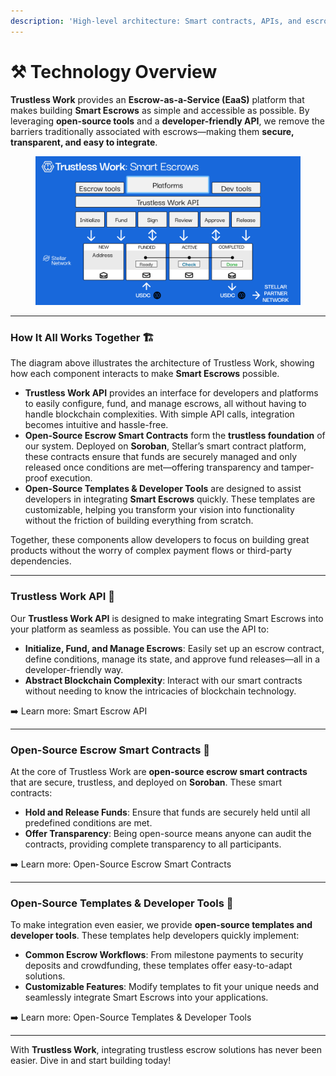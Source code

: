 ```yaml
---
description: 'High-level architecture: Smart contracts, APIs, and escrow workflows.'
---
```


# ⚒️ Technology Overview

**Trustless Work** provides an **Escrow-as-a-Service (EaaS)** platform that makes building **Smart Escrows** as simple and accessible as possible. By leveraging **open-source tools** and a **developer-friendly API**, we remove the barriers traditionally associated with escrows—making them **secure, transparent, and easy to integrate**.

<figure><img src="../.gitbook/assets/image (1).png" alt=""><figcaption></figcaption></figure>

***

### **How It All Works Together** 🏗️

The diagram above illustrates the architecture of Trustless Work, showing how each component interacts to make **Smart Escrows** possible.

* **Trustless Work API** provides an interface for developers and platforms to easily configure, fund, and manage escrows, all without having to handle blockchain complexities. With simple API calls, integration becomes intuitive and hassle-free.
* **Open-Source Escrow Smart Contracts** form the **trustless foundation** of our system. Deployed on **Soroban**, Stellar’s smart contract platform, these contracts ensure that funds are securely managed and only released once conditions are met—offering transparency and tamper-proof execution.
* **Open-Source Templates & Developer Tools** are designed to assist developers in integrating **Smart Escrows** quickly. These templates are customizable, helping you transform your vision into functionality without the friction of building everything from scratch.

Together, these components allow developers to focus on building great products without the worry of complex payment flows or third-party dependencies.

***

### **Trustless Work API** 🔌

Our **Trustless Work API** is designed to make integrating Smart Escrows into your platform as seamless as possible. You can use the API to:

* **Initialize, Fund, and Manage Escrows**: Easily set up an escrow contract, define conditions, manage its state, and approve fund releases—all in a developer-friendly way.
* **Abstract Blockchain Complexity**: Interact with our smart contracts without needing to know the intricacies of blockchain technology.

➡️ Learn more: Smart Escrow API

***

### **Open-Source Escrow Smart Contracts** 🔗

At the core of Trustless Work are **open-source escrow smart contracts** that are secure, trustless, and deployed on **Soroban**. These smart contracts:

* **Hold and Release Funds**: Ensure that funds are securely held until all predefined conditions are met.
* **Offer Transparency**: Being open-source means anyone can audit the contracts, providing complete transparency to all participants.

➡️ Learn more: Open-Source Escrow Smart Contracts

***

### **Open-Source Templates & Developer Tools** 📂

To make integration even easier, we provide **open-source templates and developer tools**. These templates help developers quickly implement:

* **Common Escrow Workflows**: From milestone payments to security deposits and crowdfunding, these templates offer easy-to-adapt solutions.
* **Customizable Features**: Modify templates to fit your unique needs and seamlessly integrate Smart Escrows into your applications.

➡️ Learn more: Open-Source Templates & Developer Tools

***

With **Trustless Work**, integrating trustless escrow solutions has never been easier. Dive in and start building today!
